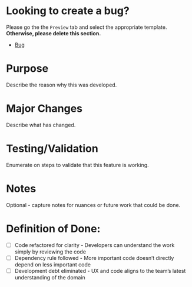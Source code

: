 # Looking to create a bug?

Please go the the `Preview` tab and select the appropriate template. **Otherwise, please delete this section.**

* [Bug](?expand=1&template=bug.md)

# Purpose

Describe the reason why this was developed.

# Major Changes

Describe what has changed.

# Testing/Validation

Enumerate on steps to validate that this feature is working.

# Notes

Optional - capture notes for nuances or future work that could be done.

# Definition of Done:

- [ ] Code refactored for clarity - Developers can understand the work simply by reviewing the code
- [ ] Dependency rule followed - More important code doesn’t directly depend on less important code
- [ ] Development debt eliminated - UX and code aligns to the team’s latest understanding of the domain
